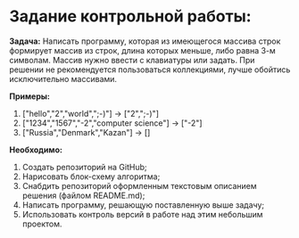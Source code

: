 # Задание контрольной работы:

**Задача:** Написать программу, которая из имеющегося массива строк формирует массив из строк, длина которых меньше, либо равна 3-м символам. Массив нужно ввести с клавиатуры или задать. При решении не рекомендуется пользоваться коллекциями, лучше обойтись исключительно массивами.

**Примеры:**
1. ["hello","2","world",";-)"] -> ["2",";-)"]
2. ["1234","1567","-2","computer science"] -> ["-2"]
3. ["Russia","Denmark","Kazan"] -> []

**Необходимо:**
1. Создать репозиторий на GitHub;
2. Нарисовать блок-схему алгоритма;
3. Снабдить репозиторий оформленным текстовым описанием решения (файлом README.md);
4. Написать программу, решающую поставленную выше задачу;
5. Использовать контроль версий в работе над этим небольшим проектом.